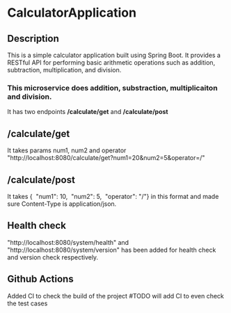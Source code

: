 # CalculatorApplication

## Description
This is a simple calculator application built using Spring Boot. It provides a RESTful API for performing basic arithmetic operations such as addition, subtraction, multiplication, and division.

### This microservice does addition, substraction, multiplicaiton and division.

It has two endpoints **/calculate/get** and **/calculate/post**

## /calculate/get

It takes params num1, num2 and operator "http://localhost:8080/calculate/get?num1=20&num2=5&operator=/"

## /calculate/post

It takes {  "num1": 10,  "num2": 5,  "operator": "/"} in this format and made sure Content-Type is application/json.

## Health check

"http://localhost:8080/system/health" and "http://localhost:8080/system/version" has been added for health check and version check respectively.

## Github Actions

Added CI to check the build of the project
#TODO will add CI to even check the test cases